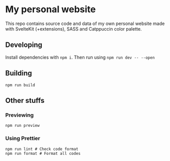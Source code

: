 # My personal website

This repo contains source code and data of my own personal website made with SvelteKit (+extensions), SASS and Catppuccin color palette.

## Developing

Install dependencies with `npm i`. Then run using `npm run dev -- --open`

## Building

```shell
npm run build
```

## Other stuffs

### Previewing

```shell
npm run preview
```

### Using Prettier

```shell
npm run lint # Check code format
npm run format # Format all codes
```
